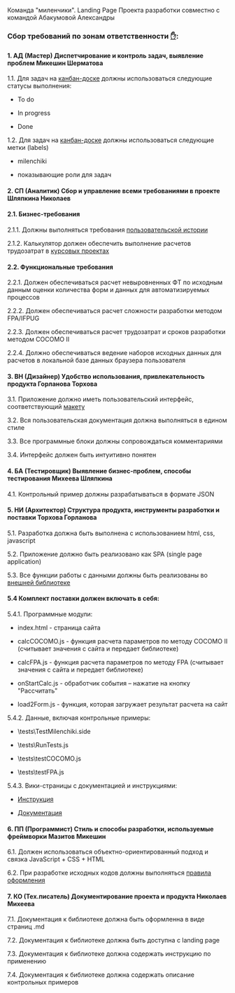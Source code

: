 Команда "миленчики". Landing Page Проекта разработки совместно с командой Абакумовой Александры

### Сбор требований по зонам ответственности [✋](https://okoff.github.io/gauss/%D0%92%D0%9F%D0%9F%201-4.3%20%D0%9F%D1%80%D0%B0%D0%BA%D1%82%D0%B8%D0%BA%D1%83%D0%BC%201.pdf):
#### 1. АД (Мастер)	Диспетчирование и контроль задач, выявление проблем	Микешин	Шерматова
1.1. Для задач на [канбан-доске](https://github.com/stankin/oop-app/projects/5) должны использоваться следующие статусы выполнения:

- To do

- In progress

- Done

1.2. Для задач на [канбан-доске](https://github.com/stankin/oop-app/projects/5) должны использоваться следующие метки (labels)

- milenchiki

- показывающие роли для задач

#### 2. СП (Аналитик)	Сбор и управление всеми требованиями в проекте	Шляпкина	Николаев
#### 2.1. Бизнес-требования
2.1.1. Должны выполняться требования [пользовательской истории](https://github.com/stankin/oop-app/issues)

2.1.2. Калькулятор должен обеспечить выполнение расчетов трудозатрат в [курсовых проектах](https://github.com/stankin/design-1/wiki#%D0%9A%D1%83%D1%80%D1%81%D0%BE%D0%B2%D0%BE%D0%B9-%D0%BF%D1%80%D0%BE%D0%B5%D0%BA%D1%82)

#### 2.2. Функциональные требования
2.2.1. Должен обеспечиваться расчет невыровненных ФТ по исходным данным оценки количества форм и данных для автоматизируемых процессов

2.2.2. Должен обеспечиваться расчет сложности разработки методом FPA/IFPUG

2.2.3. Должен обеспечиваться расчет трудозатрат и сроков разработки методом COCOMO II

2.2.4. Должно обеспечиваться ведение наборов исходных данных для расчетов в локальной базе данных браузера пользователя

#### 3. ВН (Дизайнер)	Удобство использования, привлекательность продукта	Горланова	Торхова
3.1. Приложение должно иметь пользовательский интерфейс, соответствующий [макету](https://github.com/AirNus/AirNus.github.io/blob/master/busgame/Maket.PNG)

3.2. Вся пользовательская документация должна выполняться в едином стиле

3.3. Все программные блоки должны сопровождаться комментариями

3.4. Интерфейс должен быть интуитивно понятен

#### 4. БА (Тестировщик)	Выявление бизнес-проблем, способы тестирования	Михеева	Шляпкина

4.1. Контрольный пример должны разрабатываться в формате JSON

#### 5. НИ (Архитектор)	Структура продукта, инструменты разработки и поставки	Торхова	Горланова
5.1. Разработка должна быть выполнена с использованием html, css, javascript

5.2. Приложение должно быть реализовано как SPA (single page application)

5.3. Все функции работы с данными должны быть реализованы во [внешней библиотеке](https://github.com/stankin/oop-model/tree/master/practice_team)

#### 5.4 Комплект поставки должен включать в себя:
5.4.1. Программные модули:

- index.html - страница сайта

- calcCOCOMO.js - функция расчета параметров по методу COCOMO II (считывает значения с сайта и передает библиотеке)

- calcFPA.js - функция расчета параметров по методу FPA (считывает значения с сайта и передает библиотеке)

- onStartCalc.js - обработчик события – нажатие на кнопку "Рассчитать"

- load2Form.js - функция, которая загружает результат расчета на сайт

5.4.2. Данные, включая контрольные примеры:
- \tests\TestMilenchiki.side

- \tests\RunTests.js

- \tests\testCOCOMO.js

- \tests\testFPA.js

5.4.3. Вики-страницы с документацией и инструкциями:

- [Инструкция](https://github.com/AirNus/AirNus.github.io/wiki/Business-game-%E2%80%93-%D0%98%D0%BD%D1%81%D1%82%D1%80%D1%83%D0%BA%D1%86%D0%B8%D1%8F)

- [Документация](https://github.com/stankin/oop-app/blob/master/milenchiki/README.md)

#### 6. ПП (Программист)	Стиль и способы разработки, используемые фреймворки	Мазитов	Микешин
6.1. Должен использоваться объектно-ориентированный подход и связка JavaScript + CSS + HTML

6.2. При разработке исходных кодов должны выполняться [правила оформления](https://github.com/AirNus/AirNus.github.io/wiki/Business-game-%E2%80%93-%D0%9F%D1%80%D0%B0%D0%B2%D0%B8%D0%BB%D0%B0-%D0%BE%D1%84%D0%BE%D1%80%D0%BC%D0%BB%D0%B5%D0%BD%D0%B8%D1%8F-%D0%BA%D0%BE%D0%B4%D0%B0)

#### 7. КО (Тех.писатель)	Документирование проекта и продукта	Николаев	Михеева

7.1. Документация к библиотеке должна быть оформленна в виде страниц .md

7.2. Документация к библиотеке должна быть доступна с landing page

7.3. Документация к библиотеке должна содержать инструкцию по применению

7.4. Документация к библиотеке должна содержать описание контрольных примеров
